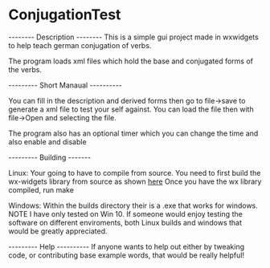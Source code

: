 # ConjugationTest

-------- Description --------
This is a simple gui project made in wxwidgets to help teach german conjugation of verbs.

The program loads xml files which hold the base and conjugated forms of the verbs.


--------- Short Manaual ----------

You can fill in the description and derived forms then go to file->save to generate a xml file to 
test your self against. You can load the file then with file->Open and selecting the file.

The program also has an optional timer which you can change the time and also enable and disable

--------- Building -------

Linux: 
Your going to have to compile from source.
You need to first build the wx-widgets library from source as shown [here](https://wiki.wxwidgets.org/Compiling_and_getting_started)
Once you have the wx library compiled, run make

Windows: 
Within the builds directory their is a .exe that works for windows. NOTE I have only tested on Win 10.
If someone would enjoy testing the software on different enviroments, both Linux builds and windows
that would be greatly appreciated.

--------- Help ----------
If anyone wants to help out either by tweaking code, or contributing base example words, that would
be really helpful!
